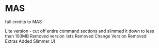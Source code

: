 # MAS
full credits to MAS

Lite version - cut off entire command sections and slimmed it down to less than 100MB
Removed version lists
Removed Change Version
Removed Extras
Added Slimmer UI

